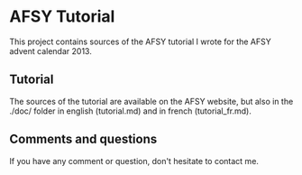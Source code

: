 # AFSY Tutorial

This project contains sources of the AFSY tutorial I wrote for the AFSY advent calendar 2013.

## Tutorial 

The sources of the tutorial are available on the AFSY website, but also in the ./doc/ folder in english (tutorial.md) and in french (tutorial_fr.md).

## Comments and questions

If you have any comment or question, don't hesitate to contact me.
